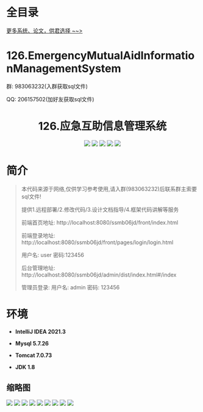 # 全目录

[更多系统、论文，供君选择 ~~>](https://www.bitwise.net.cn)


# 126.EmergencyMutualAidInformationManagementSystem

<p>群: 983063232(入群获取sql文件)</p>
<p>QQ: 206157502(加好友获取sql文件)</p>

<p><h1 align="center">126.应急互助信息管理系统</h1></p>


<p align="center">
	<img src="https://img.shields.io/badge/jdk-1.8-orange.svg"/>
    <img src="https://img.shields.io/badge/spring-5.x-lightgrey.svg"/>
    <img src="https://img.shields.io/badge/springmvc-5.x-yellow.svg"/>
    <img src="https://img.shields.io/badge/mybatis-5.x-blue.svg"/>
    <img src="https://img.shields.io/badge/vue-3.x-blue.svg"/>
</p>


# 简介

> 本代码来源于网络,仅供学习参考使用,请入群(983063232)后联系群主索要sql文件!
>
> 提供1.远程部署/2.修改代码/3.设计文档指导/4.框架代码讲解等服务
>
> 前端首页地址: http://localhost:8080/ssmb06jd/front/index.html
> 
> 前端登录地址: http://localhost:8080/ssmb06jd/front/pages/login/login.html
>
> 用户名: user  密码:123456
> 
> 后台管理地址: http://localhost:8080/ssmb06jd/admin/dist/index.html#/index
>
> 管理员登录: 用户名: admin 密码: 123456

# 环境

- <b>IntelliJ IDEA 2021.3</b>

- <b>Mysql 5.7.26</b>

- <b>Tomcat 7.0.73</b>

- <b>JDK 1.8</b>




## 缩略图
![](https://bitwise.oss-cn-heyuan.aliyuncs.com/2024/9/10/03155223-a014-4d43-957d-3e67394af22a.png)
![](https://bitwise.oss-cn-heyuan.aliyuncs.com/2024/9/10/42ebecf8-e6d6-496b-9916-8426fecc11f6.png)
![](https://bitwise.oss-cn-heyuan.aliyuncs.com/2024/9/10/e2b4981a-f433-47a7-bcab-0f89c029b027.png)
![](https://bitwise.oss-cn-heyuan.aliyuncs.com/2024/9/10/9b9361d2-b90b-4bc1-aa9f-377d5e27dbff.png)
![](https://bitwise.oss-cn-heyuan.aliyuncs.com/2024/9/10/1020d1f2-4b45-4b2b-a678-b0c67a0ddb97.png)
![](https://bitwise.oss-cn-heyuan.aliyuncs.com/2024/9/10/28b9d2d6-8af3-41e5-bfe4-c05d28dac153.png)
![](https://bitwise.oss-cn-heyuan.aliyuncs.com/2024/9/10/a7013c26-2832-46b0-aac3-8e42da7b4c0c.png)
![](https://bitwise.oss-cn-heyuan.aliyuncs.com/2024/9/10/c670529b-aabb-4a44-a99f-81b1069cbecf.png)
![](https://bitwise.oss-cn-heyuan.aliyuncs.com/2024/9/10/f43eea53-85d4-428a-a20d-72cbf1fc6445.png)




